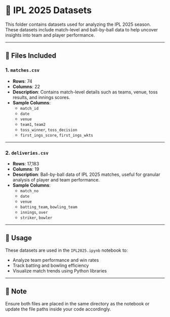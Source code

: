 # 🏏 IPL 2025 Datasets

This folder contains datasets used for analyzing the IPL 2025 season. These datasets include match-level and ball-by-ball data to help uncover insights into team and player performance.

---

## 📁 Files Included

### 1. `matches.csv`
- **Rows**: 74
- **Columns**: 22
- **Description**: Contains match-level details such as teams, venue, toss results, and innings scores.
- **Sample Columns**:
  - `match_id`
  - `date`
  - `venue`
  - `team1`, `team2`
  - `toss_winner`, `toss_decision`
  - `first_ings_score`, `first_ings_wkts`

---

### 2. `deliveries.csv`
- **Rows**: 17,183
- **Columns**: 19
- **Description**: Ball-by-ball data of IPL 2025 matches, useful for granular analysis of player and team performance.
- **Sample Columns**:
  - `match_no`
  - `date`
  - `venue`
  - `batting_team`, `bowling_team`
  - `innings`, `over`
  - `striker`, `bowler`

---

## 📌 Usage

These datasets are used in the `IPL2025.ipynb` notebook to:
- Analyze team performance and win rates
- Track batting and bowling efficiency
- Visualize match trends using Python libraries

---

## 🧾 Note

Ensure both files are placed in the same directory as the notebook or update the file paths inside your code accordingly.


